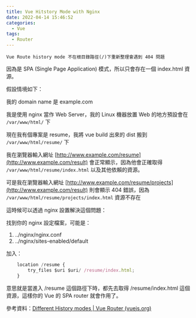 ```yaml
---
title: Vue Hitstory Mode with Nginx
date: 2022-04-14 15:46:52
categories:
  - Vue
tags:
  - Router
---
```


`Vue Route history mode 不在根目錄路徑(/)下重新整理會遇到 404 問題`

因為是 SPA (Single Page Application) 模式，所以只會存在一個 index.html 資源。

假設情境如下：

我的 domain name 是 example.com

我是使用 nginx 當作 Web Server，我的 Linux 機器放置 Web 的地方預設會在 `/var/www/html/` 下

<!-- more -->

現在我有個專案是 resume，我將 vue build 出來的 dist 搬到 `/var/www/html/resume/` 下

我在瀏覽器輸入網址 [http://www.example.com/resume](http://www.example.com/result) 會正常顯示，因為他會正確取得 `/var/www/html/resume/index.html` 以及其他依賴的資源。

可是我在瀏覽器輸入網址 [http://www.example.com/resume/projects](http://www.example.com/result) 則會顯示 404 錯誤，因為 `/var/www/html/resume/projects/index.html` 資源不存在

這時候可以透過 nginx 設置解決這個問題：

找到你的 nginx 設定檔案，可能是：

1. ../nginx/nginx.conf
2. ../nginx/sites-enabled/default

加入：

```jsx
	location /resume {
		try_files $uri $uri/ /resume/index.html;
	}
```

意思就是當進入 /resume 這個路徑下時，都先去取得 /resume/index.html 這個資源，這樣你的 Vue 的 SPA router 就會作用了。

參考資料：[Different History modes | Vue Router (vuejs.org)](https://router.vuejs.org/guide/essentials/history-mode.html)